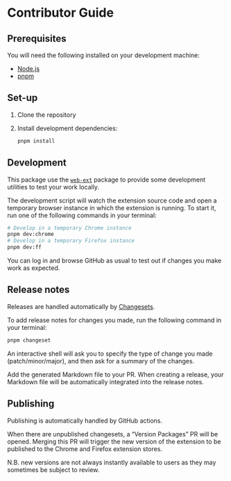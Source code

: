 # Contributor Guide

## Prerequisites

You will need the following installed on your development machine:

- [Node.js](https://nodejs.org/)
- [pnpm](https://pnpm.io/)

## Set-up

1. Clone the repository

2. Install development dependencies:

   ```sh
   pnpm install
   ```

## Development

This package use the [`web-ext`](https://www.npmjs.com/package/web-ext) package to provide some development utilities to test your work locally.

The development script will watch the extension source code and open a temporary browser instance in which the extension is running.
To start it, run one of the following commands in your terminal:

```sh
# Develop in a temporary Chrome instance
pnpm dev:chrome
# Develop in a temporary Firefox instance
pnpm dev:ff
```

You can log in and browse GitHub as usual to test out if changes you make work as expected.

## Release notes

Releases are handled automatically by [Changesets](https://github.com/changesets/changesets/).

To add release notes for changes you made, run the following command in your terminal:

```sh
pnpm changeset
```

An interactive shell will ask you to specify the type of change you made (patch/minor/major), and then ask for a summary of the changes.

Add the generated Markdown file to your PR.
When creating a release, your Markdown file will be automatically integrated into the release notes.

## Publishing

Publishing is automatically handled by GitHub actions.

When there are unpublished changesets, a “Version Packages” PR will be opened.
Merging this PR will trigger the new version of the extension to be published to the Chrome and Firefox extension stores.

N.B. new versions are not always instantly available to users as they may sometimes be subject to review.

